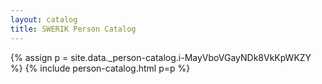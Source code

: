 ```yaml
---
layout: catalog
title: SWERIK Person Catalog
---
```

{% assign p = site.data._person-catalog.i-MayVboVGayNDk8VkKpWKZY %}
{% include person-catalog.html p=p %}

